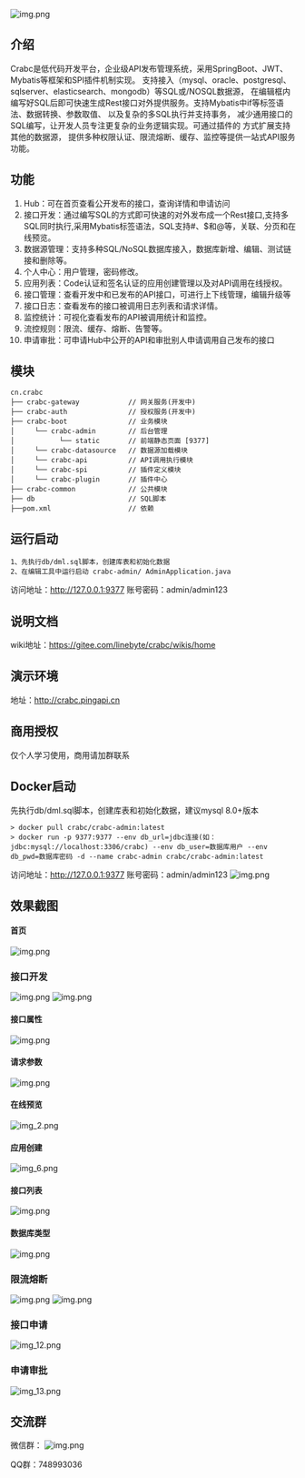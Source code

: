 
![img.png](doc/logo.png)
## 介绍
Crabc是低代码开发平台，企业级API发布管理系统，采用SpringBoot、JWT、Mybatis等框架和SPI插件机制实现。
支持接入（mysql、oracle、postgresql、sqlserver、elasticsearch、mongodb）等SQL或/NOSQL数据源，
在编辑框内编写好SQL后即可快速生成Rest接口对外提供服务。支持Mybatis中if等标签语法、数据转换、参数取值、
以及复杂的多SQL执行并支持事务， 减少通用接口的SQL编写，让开发人员专注更复杂的业务逻辑实现。可通过插件的
方式扩展支持其他的数据源， 提供多种权限认证、限流熔断、缓存、监控等提供一站式API服务功能。

## 功能
1.  Hub：可在首页查看公开发布的接口，查询详情和申请访问
2.  接口开发：通过编写SQL的方式即可快速的对外发布成一个Rest接口,支持多SQL同时执行,采用Mybatis标签语法，SQL支持#、$和@等，关联、分页和在线预览。
3.  数据源管理：支持多种SQL/NoSQL数据库接入，数据库新增、编辑、测试链接和删除等。
4.  个人中心：用户管理，密码修改。
5.  应用列表：Code认证和签名认证的应用创建管理以及对API调用在线授权。
6.  接口管理：查看开发中和已发布的API接口，可进行上下线管理，编辑升级等
7.  接口日志：查看发布的接口被调用日志列表和请求详情。
8.  监控统计：可视化查看发布的API被调用统计和监控。
9.  流控规则：限流、缓存、熔断、告警等。
10. 申请审批：可申请Hub中公开的API和审批别人申请调用自己发布的接口

## 模块
~~~
cn.crabc    
├── crabc-gateway            // 网关服务(开发中)
├── crabc-auth               // 授权服务(开发中)
├── crabc-boot               // 业务模块
│     └── crabc-admin        // 后台管理
│           └── static       // 前端静态页面 [9377]
│     └── crabc-datasource   // 数据源加载模块
│     └── crabc-api          // API调用执行模块
│     └── crabc-spi          // 插件定义模块
│     └── crabc-plugin       // 插件中心
├── crabc-common             // 公共模块
├── db                       // SQL脚本
├──pom.xml                   // 依赖
~~~ 
## 运行启动
```
1、先执行db/dml.sql脚本，创建库表和初始化数据
2、在编辑工具中运行启动 crabc-admin/ AdminApplication.java
```
访问地址：http://127.0.0.1:9377
账号密码：admin/admin123

## 说明文档
wiki地址：https://gitee.com/linebyte/crabc/wikis/home

## 演示环境
地址：http://crabc.pingapi.cn

## 商用授权
仅个人学习使用，商用请加群联系

## Docker启动
先执行db/dml.sql脚本，创建库表和初始化数据，建议mysql 8.0+版本
```
> docker pull crabc/crabc-admin:latest
> docker run -p 9377:9377 --env db_url=jdbc连接(如：jdbc:mysql://localhost:3306/crabc) --env db_user=数据库用户 --env db_pwd=数据库密码 -d --name crabc-admin crabc/crabc-admin:latest
```
访问地址：http://127.0.0.1:9377
账号密码：admin/admin123
![img.png](doc/login.png)
## 效果截图
#### 首页
![img.png](doc/home.png)
### 接口开发
![img.png](doc/sql.png)
![img.png](doc/multiple_sql.png)
#### 接口属性
![img.png](doc/detail.png)
#### 请求参数
![img.png](doc/param.png)
#### 在线预览
![img_2.png](doc/img_test.png)
#### 应用创建
![img_6.png](doc/app.png)
#### 接口列表
![img.png](doc/api.png)
#### 数据库类型
![img.png](doc/db.png)
### 限流熔断
![img.png](doc/flow.png)
![img.png](doc/degrade.png)
### 接口申请
![img_12.png](doc/apply.png)
### 申请审批
![img_13.png](doc/audit.png)

## 交流群
微信群：
![img.png](doc/img_wechat.png)

QQ群：748993036